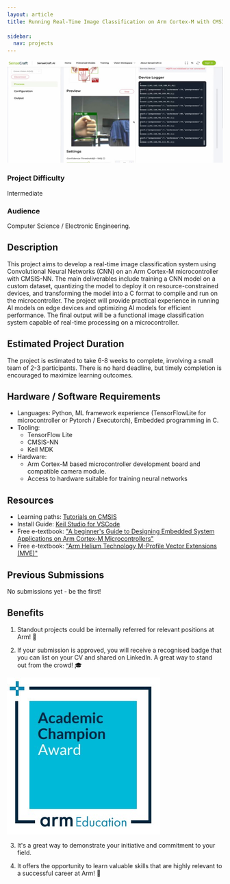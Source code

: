 ```yaml
---
layout: article
title: Running Real-Time Image Classification on Arm Cortex-M with CMSIS-NN 

sidebar:
  nav: projects
---
```


<img class="image image--xl" src="./images/computer_vision.jpg"/>

### Project Difficulty
Intermediate

### Audience
Computer Science / Electronic Engineering.

## Description
This project aims to develop a real-time image classification system using Convolutional Neural Networks (CNN) on an Arm Cortex-M microcontroller with CMSIS-NN. The main deliverables include training a CNN model on a custom dataset, quantizing the model to deploy it on resource-constrained devices, and transforming the model into a C format to compile and run on the microcontroller. The project will provide practical experience in running AI models on edge devices and optimizing AI models for efficient performance. The final output will be a functional image classification system capable of real-time processing on a microcontroller.

## Estimated Project Duration
The project is estimated to take 6-8 weeks to complete, involving a small team of 2-3 participants. There is no hard deadline, but timely completion is encouraged to maximize learning outcomes.

## Hardware / Software Requirements
- Languages: Python, ML framework experience (TensorFlowLite for microcontroller or Pytorch / Executorch), Embedded programming in C. 
- Tooling: 
    - TensorFlow Lite
    - CMSIS-NN
    - Keil MDK
- Hardware: 
    - Arm Cortex-M based microcontroller development board and compatible camera module. 
    - Access to hardware suitable for training neural networks

## Resources
- Learning paths: [Tutorials on CMSIS](https://learn.arm.com/tag/cmsis/)
- Install Guide: [Keil Studio for VSCode](https://learn.arm.com/install-guides/keilstudio_vs/)
- Free e-textbook: ["A beginner's Guide to Designing Embedded System Applications on Arm Cortex-M Microcontrollers"](https://www.arm.com/resources/education/books)
- Free e-textbook: ["Arm Helium Technology M-Profile Vector Extensions (MVE)"](https://www.arm.com/resources/education/books)

## Previous Submissions

No submissions yet - be the first!

## Benefits 

1. Standout projects could be internally referred for relevant positions at Arm! :page_with_curl:

2. If your submission is approved, you will receive a recognised badge that you can list on your CV and shared on LinkedIn. A great way to stand out from the crowd! :mortar_board:

<img class="image image--xl" src="../../images/ACA_badge.jpg"/>

3. It's a great way to demonstrate your initiative and commitment to your field. 

4. It offers the opportunity to learn valuable skills that are highly relevant to a successful career at Arm!  :tada: